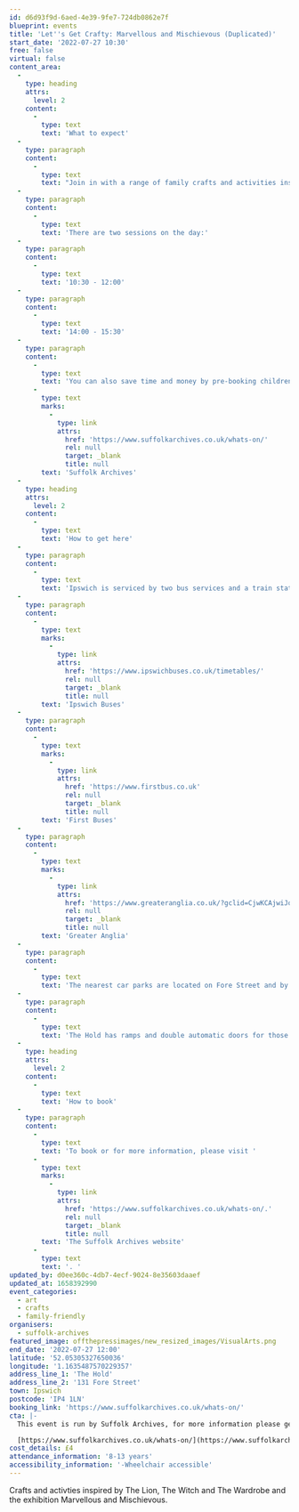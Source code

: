 ```yaml
---
id: d6d93f9d-6aed-4e39-9fe7-724db0862e7f
blueprint: events
title: 'Let''s Get Crafty: Marvellous and Mischievous (Duplicated)'
start_date: '2022-07-27 10:30'
free: false
virtual: false
content_area:
  -
    type: heading
    attrs:
      level: 2
    content:
      -
        type: text
        text: 'What to expect'
  -
    type: paragraph
    content:
      -
        type: text
        text: "Join in with a range of family crafts and activities inspired by 'The Lion, the Witch and the Wardrobe' and the exhibition 'Marvellous and Mischievous'.\_"
  -
    type: paragraph
    content:
      -
        type: text
        text: 'There are two sessions on the day:'
  -
    type: paragraph
    content:
      -
        type: text
        text: '10:30 - 12:00'
  -
    type: paragraph
    content:
      -
        type: text
        text: '14:00 - 15:30'
  -
    type: paragraph
    content:
      -
        type: text
        text: 'You can also save time and money by pre-booking children’s lunch boxes in advance. Sandwich lunch box add-ons can be ordered when booking your children’s event place. Visit the website for full details, '
      -
        type: text
        marks:
          -
            type: link
            attrs:
              href: 'https://www.suffolkarchives.co.uk/whats-on/'
              rel: null
              target: _blank
              title: null
        text: 'Suffolk Archives'
  -
    type: heading
    attrs:
      level: 2
    content:
      -
        type: text
        text: 'How to get here'
  -
    type: paragraph
    content:
      -
        type: text
        text: 'Ipswich is serviced by two bus services and a train station. Please click on the below for timetables'
  -
    type: paragraph
    content:
      -
        type: text
        marks:
          -
            type: link
            attrs:
              href: 'https://www.ipswichbuses.co.uk/timetables/'
              rel: null
              target: _blank
              title: null
        text: 'Ipswich Buses'
  -
    type: paragraph
    content:
      -
        type: text
        marks:
          -
            type: link
            attrs:
              href: 'https://www.firstbus.co.uk'
              rel: null
              target: _blank
              title: null
        text: 'First Buses'
  -
    type: paragraph
    content:
      -
        type: text
        marks:
          -
            type: link
            attrs:
              href: 'https://www.greateranglia.co.uk/?gclid=CjwKCAjwiJqWBhBdEiwAtESPaCOQqKQkv7EDiwAjVygNkf9laAWMHomf-8DRWkq8ZlGn_ayQsurvqxoCMS0QAvD_BwE'
              rel: null
              target: _blank
              title: null
        text: 'Greater Anglia'
  -
    type: paragraph
    content:
      -
        type: text
        text: 'The nearest car parks are located on Fore Street and by the University of Suffolk.'
  -
    type: paragraph
    content:
      -
        type: text
        text: 'The Hold has ramps and double automatic doors for those with accessibilities needs.'
  -
    type: heading
    attrs:
      level: 2
    content:
      -
        type: text
        text: 'How to book'
  -
    type: paragraph
    content:
      -
        type: text
        text: 'To book or for more information, please visit '
      -
        type: text
        marks:
          -
            type: link
            attrs:
              href: 'https://www.suffolkarchives.co.uk/whats-on/.'
              rel: null
              target: _blank
              title: null
        text: 'The Suffolk Archives website'
      -
        type: text
        text: '. '
updated_by: d0ee360c-4db7-4ecf-9024-8e35603daaef
updated_at: 1658392990
event_categories:
  - art
  - crafts
  - family-friendly
organisers:
  - suffolk-archives
featured_image: offthepressimages/new_resized_images/VisualArts.png
end_date: '2022-07-27 12:00'
latitude: '52.05305327650036'
longitude: '1.1635487570229357'
address_line_1: 'The Hold'
address_line_2: '131 Fore Street'
town: Ipswich
postcode: 'IP4 1LN'
booking_link: 'https://www.suffolkarchives.co.uk/whats-on/'
cta: |-
  This event is run by Suffolk Archives, for more information please get in touch via:

  [https://www.suffolkarchives.co.uk/whats-on/](https://www.suffolkarchives.co.uk/whats-on/)
cost_details: £4
attendance_information: '8-13 years'
accessibility_information: '-Wheelchair accessible'
---
```

Crafts and activties inspired by The Lion, The Witch and The Wardrobe and the exhibition Marvellous and Mischievous.
